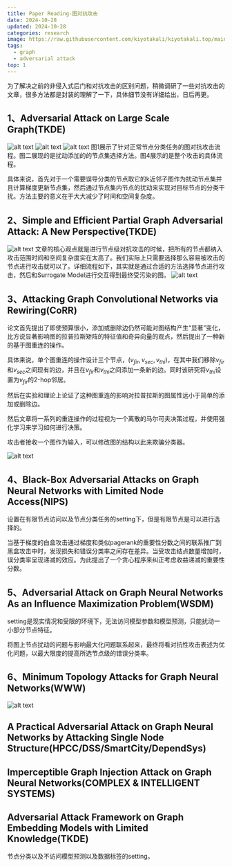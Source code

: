 ```yaml
---
title: Paper Reading-图对抗攻击
date: 2024-10-28
updated: 2024-10-28
categories: research
image: https://raw.githubusercontent.com/kiyotakali/kiyotakali.top/main/pic_back/ba14.webp
tags:
  - graph
  - adversarial attack
top: 1
---
```


为了解决之前的非侵入式后门和对抗攻击的区别问题，稍微调研了一些对抗攻击的文章，很多方法都是封装的理解了一下，具体细节没有详细给出，日后再更。

## 1、Adversarial Attack on Large Scale Graph(TKDE)
![alt text](./image-2.png)
![alt text](./image-1.png)
![alt text](./image-3.png)
图1展示了针对正常节点分类任务的图对抗攻击流程。图二展现的是扰动添加的的节点集选择方法。图4展示的是整个攻击的具体流程。

具体来说，首先对于一个需要误导分类的节点取它的k近邻子图作为扰动节点集并且计算梯度更新节点集，然后通过节点集内节点的扰动来实现对目标节点的分类干扰。方法主要的意义在于大大减少了时间和空间复杂度。

## 2、Simple and Efficient Partial Graph Adversarial Attack: A New Perspective(TKDE)
![alt text](./image-4.png)
文章的核心观点就是进行节点级对抗攻击的时候，把所有的节点都纳入攻击范围时间和空间复杂度实在太高了。我们实际上只需要选择那么容易被攻击的节点进行攻击就可以了。详细流程如下，其实就是通过合适的方法选择节点进行攻击，然后和Surrogate Model进行交互得到最终受污染的图。
![alt text](./image-5.png)

## 3、Attacking Graph Convolutional Networks via Rewiring(CoRR)

论文首先提出了即使预算很小，添加或删除边仍然可能对图结构产生“显著”变化，比方说显著影响图的拉普拉斯矩阵的特征值和奇异向量的观点，然后提出了一种新的基于图重连的操作。

具体来说，单个图重连的操作设计三个节点，($v_{fir},v_{sec},v_{thi}$)，在其中我们移除$v_{fir}$和$v_{sec}$之间现有的边，并且在$v_{fir}$和$v_{thi}$之间添加一条新的边。同时该研究将$v_{thi}$设置为$v_{fir}$的2-hop邻居。

然后在实验和理论上论证了这种图重连的影响对拉普拉斯的图属性远小于简单的添加或删除边。

然后文章将一系列的重连操作的过程视为一个离散的马尔可夫决策过程，并使用强化学习来学习如何进行决策。

攻击者接收一个图作为输入，可以修改图的结构以此来欺骗分类器。

![alt text](./image-6.png)

## 4、Black-Box Adversarial Attacks on Graph Neural Networks with Limited Node Access(NIPS)

设置在有限节点访问以及节点分类任务的setting下，但是有限节点是可以进行选择的。

当基于梯度的白盒攻击通过梯度和类似pagerank的重要性分数之间的联系推广到黑盒攻击中时，发现损失和错误分类率之间存在差异。当受攻击结点数量增加时，误分类率呈现递减的效应。为此提出了一个贪心程序来纠正考虑收益递减的重要性分数。

## 5、Adversarial Attack on Graph Neural Networks As an Influence Maximization Problem(WSDM)

setting是现实情况和受限的环境下，无法访问模型参数和模型预测，只能扰动一小部分节点特征。

将图上节点扰动的问题与影响最大化问题联系起来，最终将看对抗性攻击表述为优化问题，以最大限度的提高所选节点级的错误分类率。


## 6、Minimum Topology Attacks for Graph Neural Networks(WWW)
![alt text](./image-7.png)

## A Practical Adversarial Attack on Graph Neural Networks by Attacking Single Node Structure(HPCC/DSS/SmartCity/DependSys)

## Imperceptible Graph Injection Attack on Graph Neural Networks(COMPLEX & INTELLIGENT SYSTEMS)

## Adversarial Attack Framework on Graph Embedding Models with Limited Knowledge(TKDE)

节点分类以及不访问模型预测以及数据标签的setting。